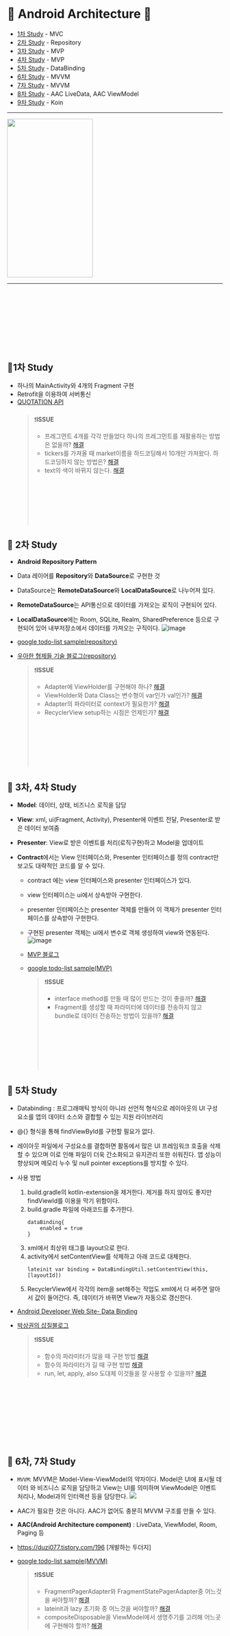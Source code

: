# 🌼 Android Architecture 🌼
  - [1차 Study](#-1차-study) - MVC
  - [2차 Study](#-2차-study) - Repository
  - [3차 Study](#-3차-study) - MVP
  - [4차 Study](#-4차-study) - MVP
  - [5차 Study](#-5차-study) - DataBinding
  - [6차 Study](#-6차-study) - MVVM
  - [7차 Study](#-7차-study) - MVVM
  - [8차 Study](#-8차-study) - AAC LiveData, AAC ViewModel
  - [9차 Study](#-9차-study) - Koin
------------
<img src="https://i.imgflip.com/3dngez.gif" width="200" height="370"/>

------------
\
\
\
\
\
\
\
\
[]()

## 🌸1차 Study
- 하나의 MainActivity와 4개의 Fragment 구현
- Retrofit을 이용하여 서버통신
- [QUOTATION API](https://docs.upbit.com/reference#%EC%8B%9C%EC%84%B8-%EC%A2%85%EB%AA%A9-%EC%A1%B0%ED%9A%8C)
  ###
  ###
  ###
    >❗️**ISSUE**
    > - 프레그먼트 4개를 각각 만들었다 하나의 프레그먼트를 재활용하는 방법은 없을까? [해결](https://github.com/ganghee/Android_Pattern/issues/3)
    > - tickers를 가져올 때 market이름을 하드코딩해서 10개만 가져왔다. 하드코딩하지 않는 방법은? [해결](https://github.com/ganghee/Android_Pattern/issues/4)
    > - text의 색이 바뀌지 않는다. [해결](https://github.com/ganghee/Android_Pattern/issues/5)
\
\
\
\
\
\
\
\
[]()

## 🌸 2차 Study
- **Android Repository Pattern**
- Data 레이어를 **Repository**와 **DataSource**로 구현한 것
- DataSource는 **RemoteDataSource**와 **LocalDataSource**로 나누어져 있다.
- **RemoteDataSource**는 API통신으로 데이터를 가져오는 로직이 구현되어 있다.
- **LocalDataSource**에는 Room, SQLite, Realm, SharedPreference 등으로 구현되어 있어 내부저장소에서 데이터를 가져오는 구직이다. 
 ![image](https://user-images.githubusercontent.com/35513039/67093148-f2863100-f1eb-11e9-830d-8483ddc31038.png)
- [google todo-list sample(repository)](https://github.com/android/architecture-samples/tree/todo-mvp-kotlin)
- [우아한 형제들 기술 블로그(repository)](http://woowabros.github.io/experience/2019/01/17/baeminapp-clean-architecture.html)
  
    >❗️**ISSUE**
    > - Adapter에 ViewHolder를 구현해야 하나? [해결](https://github.com/ganghee/Android_Pattern/issues/6)
    > - ViewHolder와 Data Class는 변수형이 var인가 val인가? [해결](https://github.com/ganghee/Android_Pattern/issues/7)
    > - Adapter의 파라미터로 context가 필요한가? [해결](https://github.com/ganghee/Android_Pattern/issues/8)
    > - RecyclerView setup하는 시점은 언제인가? [해결](https://github.com/ganghee/Android_Pattern/issues/9)
\
\
\
\
\
\
\
\
[]()
## 🌸 3차, 4차 Study
- **Model**: 데이터, 상태, 비즈니스 로직을 담당

- **View**: xml, ui(Fragment, Activity), Presenter에 이벤트 전달, Presenter로 받은 데이터 보여줌
- **Presenter**: View로 받은 이벤트를 처리(로직구현)하고 Model을 업데이트
- **Contract**에서는 View 인터페이스와, Presenter 인터페이스를 정의 contract만 보고도 대략적인 코드를 알 수 있다.

  - contract 에는 view 인터페이스와 presenter 인터페이스가 있다. 
  
  - view 인터페이스는 ui에서 상속받아 구현한다. 
  - presenter 인터페이스는 presenter 객체를 만들어 이 객체가 presenter 인터페이스를 상속받아 구현한다. 
  - 구현된 presenter 객체는 ui에서 변수로 객체 생성하여 view와 연동된다.
  ![image](https://user-images.githubusercontent.com/35513039/67113465-8bc93d80-f214-11e9-8bad-42125555e50d.png)
  - [MVP 블로그](https://black-jin0427.tistory.com/149)
  - [google todo-list sample(MVP)](https://github.com/android/architecture-samples/tree/todo-mvp-kotlin)

    >❗️**ISSUE**
    >- interface method를 만들 때 많이 만드는 것이 좋을까? [해결](https://github.com/ganghee/Android_Pattern/issues/10)
    >- Fragment를 생성할 때 파라미터에 데이터를 전송하지 않고 bundle로 데이터 전송하는 방법이 있을까? [해결](https://github.com/ganghee/Android_Pattern/issues/11)
\
\
\
\
\
\
\
\
[]()
## 🌸 5차 Study
- Databinding : 프로그래매틱 방식이 아니라 선언적 형식으로 레이아웃의 UI 구성요소를 앱의 데이터 소스와 결합할 수 있는 지원 라이브러리
- @{} 형식을 통해 findViewById를 구현할 필요가 없다.
- 레이아웃 파일에서 구성요소를 결합하면 활동에서 많은 UI 프레임워크 호출을 삭제할 수 있으며 이로 인해 파일이 더욱 간소화되고 유지관리 또한 쉬워진다. 앱 성능이 향상되며 메모리 누수 및 null pointer exceptions를 방지할 수 있다.
- 사용 방법
    1. build.gradle의 kotlin-extension을 제거한다. 제거를 하지 않아도 좋지만 findViewId를 이용을 막기 위함이다.
    2. build.gradle 파일에 아래코드를 추가한다.
        ```
        dataBinding{
            enabled = true
        }  
        ```
    3. xml에서 최상위 태그를 layout으로 한다.
    4. activity에서 setContentView를 삭제하고 아래 코드로 대체한다.
        ```
        lateinit var binding = DataBindingUtil.setContentView(this, [layoutId])
        ```
    4. RecyclerView에서 각각의 item을 set해주는 작업도 xml에서 다 써주면 알아서 값이 들어간다. 즉, 데이터가 바뀌면 View가 자동으로 갱신한다.
 
- [Android Developer Web Site- Data Binding](https://developer.android.com/topic/libraries/data-binding)

- [박상권의 삽질블로그](https://gun0912.tistory.com/71) 

    >❗️**ISSUE**
    >- 함수의 파라미터가 많을 때 구현 방법 [해결](https://github.com/ganghee/Android_Pattern/issues/12)
    >- 함수의 파라미터가 길 때 구현 방법 [해결](https://github.com/ganghee/Android_Pattern/issues/13)
    >- run, let, apply, also 도대체 이것들을 잘 사용할 수 있을까? [해결](https://github.com/ganghee/Android_Pattern/issues/14)

\
\
\
\
\
\
\
\
[]()
## 🌸 6차, 7차 Study
- `MVVM`: MVVM은 Model-View-ViewModel의 약자이다. Model은 UI에 표시될 데이터 와 비즈니스 로직을 담당하고 View는 UI를 의미하며 ViewModel은 이벤트 처리나, Model과의 인터랙션 등을 담당한다.
![](https://raw.githubusercontent.com/wiki/android/architecture-samples/images/mvvm-databinding.png)
- AAC가 필요한 것은 아니다. AAC가 없어도 충분히 MVVM 구조를 만들 수 있다.
- __AAC(Android Architecture component)__ : LiveData, ViewModel, Room, Paging 등

- https://duzi077.tistory.com/196 [개발하는 두더지]
- [google todo-list sample(MVVM)](https://github.com/android/architecture-samples/tree/todo-mvvm-databinding)

    >❗️**ISSUE**
    >- FragmentPagerAdapter와 FragmentStatePagerAdapter중 어느것을 써야할까? [해결](https://github.com/ganghee/Android_Pattern/issues/15)
    >- lateinit과 lazy 초기화 중 어느것을 써야할까? [해결](https://github.com/ganghee/Android_Pattern/issues/16)
    >- compositeDisposable을 ViewModel에서 생명주기를 고려해 어느곳에 구현해야 할까? [해결](https://github.com/ganghee/Android_Pattern/issues/17)

\
\
\
\
\
\
\
\
[]()
## 🌸 8차 Study
- **AAC ViewModel**
    - ViewModel 클래스는 UI 관련 데이터를 저장하고 관리하기 위해 설계되었습니다. 즉, 스크린 회전 같은 상태 변화에도 데이터가 보존될 수 있도록 허용해줍니다. 
    
    - 만약 액티비티가 재 생성이 된다면, 처음 만들어진 ViewModel 인스턴스를 받게됩니다. 이 인스턴스를 호출한 액티비티 또는 프래그먼트가 destory 되어 메모리 해제가 되기전까지 데이터를 유지하고 있어서 데이터를 보관하고 있다가 화면 회전같은 상태 변화가 발생해도 데이터를 유지하게 됩니다.
        </img src='https://developer.android.com/images/topic/libraries/architecture/viewmodel-lifecycle.png' width='60%'>
    - **sharedViewModel**
        - Viewmodel을 공유 하는 기능
        - activity, fragment 들의 ViewModel의 변수를 공유할 수 있다.
        - `sharedViewModel?.inputNumber?.postValue(input)`을 통해 데이터를 넣는다.
        - 아래 코드를 통해 데이터가 바뀌는 것을 감지한다.
            ```
            sharedViewModel.inputNumber.observe(this,Observer {
                it?.let {
                // do some thing with the number
                }
            })
            ```
        - https://medium.com/mindorks/how-to-communicate-between-fragments-and-activity-using-viewmodel-ca733233a51c

- **AAC LiveData**
    - LiveData는 관찰 가능한 데이터 홀더 클래스이다. 일반적인 관찰가능함과는 다르게, LiveData는 Activity, Fragment, Service와 같은 앱 컴포넌트의 생명주기를 인식하고, 그대로 따르도록 구현되어 있다. 이는 LiveData가 현재 활성화된 생명주기에 있는 앱 컴포넌트의 옵저버(Observer)만 업데이트 하도록 보장한다.
    - LifecycleOwner 인터페이스를 구현한 객체와 쌍을 이루는 옵저버를 등록 할 수 있다. 이러한 특성은 특히 Activity, Fragment의 생명주기가 destroy 상태가 되었을 때, 즉시 관찰을 취소하므로 LiveData객체를 안전하게 관찰할 수 있고, 메모리 릭에 대한 우려도 없어지므로 유용하게 사용될 수 있다. 
    - LiveData 장점
        
        **1. UI를 데이터 상태와 일치 시킬 수 있다.**
            
        - LiveData는 옵저버패턴을 따르고 있다. 생명주기 상태애 변화가 생기면 LiveData는 Observer인스턴스에 알림을 보낸다. 그러므로, 개발자는 Observer 객체 안에서 UI가 갱신되도록 코드를 통합할 수 있다. 앱의 데이터가 변할 때마다 매번 UI를 갱신하는 대신, 옵저버에 변화가 감지될 때마다 UI를 갱신 하도록 바꿀 수 있다.

        **2. 메모리 릭의 요소를 없앨 수 있다.**

        - 옵저버들은 Lifecycle 객체와 바인드되고, 그 Lifecycle 객체가 destroy 상태가 되면 자동적으로 지워진다.
        **3. 정지된 엑티비티들 때문에 Crash날 일이 없다.**

        - 엑티비티가 백스택에 있을때와 같이, 옵저버의 생명주기가 비활성화 상태일 때는, 어떠한 LiveData 이벤트도 받지 않는다.
        
        **4. 직접 생명주기를 핸들링할 필요가 없다.**

        - UI 컴포넌트는 단지 연관된 에이터를 관찰하기만 하고, resume/stop을 신경쓸 필요가 없다. LiveData가 상태변화를 감지하여 알아서 처리한다.
        
        **5. 항상 최신의 데이터를 유지한다.**

        - 생명주기가 비활성화 상태에서 활성화 상태로 변했을 때,UI컴포넌트는 최신의 데이터를 받는다.
        
        **6. 구성(Configuration)이 변경되었을 때 적절하게 대응한다.**

        - Activity나 Fragment가 구성변경되어 재생성될 때, 그 컴포넌트들은 LiveData로 부터 즉시 사용가능한 최신데이터를 제공받는다.

        - 싱글턴 패턴을 이용해 시스템 서비스를 래핑하여 LiveData객체가 공유될 수 있도록 확장할 수 있다. LiveData오브젝트가 시스템 서비스에 한번 연결되면, 리소스가 필요한 모든 옵저버는 LiveData 객체를 볼 수 있다.  

    - LiveData 객체생성 방법
        1. 특정 데이터를 유지할 LiveData인스턴스르 생성한다. 이 작업은 주로 ViewModel 클래스 안에서 이루어진다.
        2. onChanged() 메서드를 정의하고 있는 Observer 인스턴스를 생성한다. onChanged() 메서드는 LiveData가 유지하고 있는 데이터에 변화가 감지되었을 때 어떻게 동작할지를 제어하도록 구현한다. 대부분 Activity나 Fragment 같은 UI컨트롤러에서 Observer 인스턴스를 생성한다.
        3. observe() 메서드를 Observer인스턴스를 LiveData 인스턴스에 연결한다.Observe 메서드는 LivecycleOwner 인스턴스를 받는다. 이는 Observer 인스턴스가 LiveData 인스턴스를 구독하도록 하여, 변화에 대해 알림을 받도록 한다. 일반적으로 Observer 인스턴스는 Activity나 Fragment 같은 UI컨트롤러에 붙인다.
    - http://dktfrmaster.blogspot.com/2018/02/livedata.html 

- `Architecture ViewModel`과 `AAC ViewModel`간의 __차이점__

  1. __Architecture ViewModel__: View에 보여질 데이터를 Repository에서 가져와 로직을 구현한다. observableField로 data가 바뀌는 것을 감지한다.
  2. __AAC ViewModel__: 생명주기를 신경쓰지 않아 데이터 처리가 쉽다. 특히 가로모드일 때 데이터가 갱신된다. ViewModel을 사용하지 않을 때는 `onSaveInstanceState()` 메소드를 써서 `onCreate()`에서 다시 데이터를 받을 수 있지만 이를 구현하지 않아도 된다.

-  https://duzi077.tistory.com/196 [개발하는 두더지]
- https://developer.android.com/topic/libraries/architecture/viewmodel

    >❗️**ISSUE**
    >- 색상 값이 binding되지 않는다 [해결](https://github.com/ganghee/Android_Pattern/issues/18)
\
\
\
\
\
\
\
\
[]()

## 🌸 9차 Study
- Koin
    - **DI(Dependency injection)**: 구성요소간의 의존 관계가 소스코드 내부가 아닌 외부 설정 파일등을 통해 정의되게하는 디자인 패턴중 하나입니다

    - 분리시켜 놓으면 객체의 생성과 사용을 분리시킬 수 있고, 재사용이 유연해집니다.

    - 키워드 
        - **module** - Koin모듈을 정의할때 사용
        - **factory** - inject하는 시점에 해당 객체를 생성
        - **single** - 앱이 살아있는 동안 전역적으로 사용가능한  객체를 생성
        - **bind** - 생성할 객체를 다른 타입으로 바인딩하고 싶을때 사용
        - **get** - 주입할 각 컴포넌트끼리의 의존성을 해결하기 위해 사용

    >❗️**ISSUE**
    >- 모듈화는 어떤 기준으로 나누는가? [해결]()
    >- Service, Datasource, Repository를 모듈화하려면 각각의 객체들을 인자, 상속, 변수 중 어떤 것을 구현해야 하는가? [해결]()
